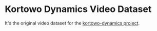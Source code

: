 # Kortowo Dynamics Video Dataset
It's the original video dataset for the [kortowo-dynamics project](https://github.com/KTFish/kortowo-dynamics).
